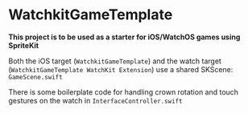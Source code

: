# WatchkitGameTemplate

**This project is to be used as a starter for iOS/WatchOS games using SpriteKit**

Both the iOS target (`WatchkitGameTemplate`) and the watch target (`WatchkitGameTemplate WatchKit Extension`) use a shared SKScene: `GameScene.swift`

There is some boilerplate code for handling crown rotation and touch gestures on the watch in `InterfaceController.swift`
